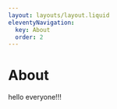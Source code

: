 ```yaml
---
layout: layouts/layout.liquid
eleventyNavigation:
  key: About
  order: 2
---
```

# About

hello everyone!!!